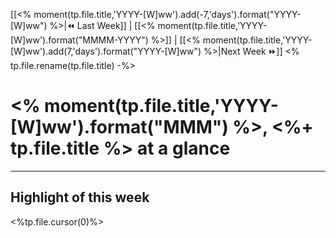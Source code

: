 [[<% moment(tp.file.title,'YYYY-[W]ww').add(-7,'days').format("YYYY-[W]ww") %>|⏪ Last Week]] | [[<% moment(tp.file.title,'YYYY-[W]ww').format("MMMM-YYYY") %>]] | [[<% moment(tp.file.title,'YYYY-[W]ww').add(7,'days').format("YYYY-[W]ww") %>|Next Week ⏩]] 
<% tp.file.rename(tp.file.title) -%>
# <% moment(tp.file.title,'YYYY-[W]ww').format("MMM") %>, <%+ tp.file.title %> at a glance
---

## Highlight of this week
<%tp.file.cursor(0)%>

